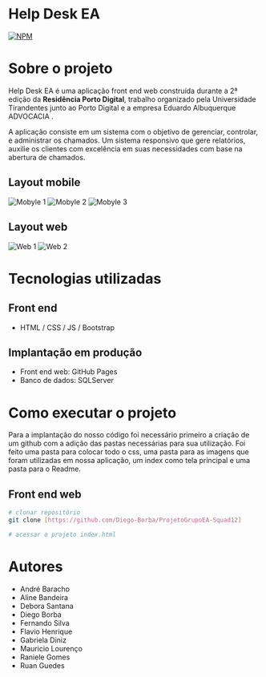 # Help Desk EA
[![NPM](https://img.shields.io/npm/l/react)](https://github.com/Diego-Borba/ProjetoGrupoEA-Squad12/blob/843f1a4e1e8482a8f1124188b7a41842013d912d/License) 

# Sobre o projeto



Help Desk EA é uma aplicação front end web construída durante a 2ª edição da **Residência Porto Digital**, trabalho organizado pela Universidade Tirandentes junto ao Porto Digital e a empresa Eduardo Albuquerque ADVOCACIA .

A aplicação consiste em um sistema com o objetivo de gerenciar, controlar, e administrar os chamados. Um sistema responsivo que gere relatórios, auxilie os clientes com excelência em suas necessidades com base na abertura de chamados.

## Layout mobile
![Mobyle 1](https://github.com/Diego-Borba/ProjetoGrupoEA-Squad12/blob/7cf825f1469ea7e3e50fc88102bd18b1f9b77919/README/Imagens%20Readme/tela_login_mobile.png)
![Mobyle 2](https://github.com/Diego-Borba/ProjetoGrupoEA-Squad12/blob/7cf825f1469ea7e3e50fc88102bd18b1f9b77919/README/Imagens%20Readme/Cadastro_usuario_mobile.png)
![Mobyle 3](https://github.com/Diego-Borba/ProjetoGrupoEA-Squad12/blob/7cf825f1469ea7e3e50fc88102bd18b1f9b77919/README/Imagens%20Readme/Realizar_chamados_mobile.png)

## Layout web
![Web 1](https://github.com/Diego-Borba/ProjetoGrupoEA-Squad12/blob/784e0803468df5b796de67a80e11052fc8d13bdd/README/Imagens%20Readme/Chamados_supervisor.png) ![Web 2](https://github.com/Diego-Borba/ProjetoGrupoEA-Squad12/blob/784e0803468df5b796de67a80e11052fc8d13bdd/README/Imagens%20Readme/Meus%20Chamados.png)

# Tecnologias utilizadas
## Front end
- HTML / CSS / JS / Bootstrap

## Implantação em produção
- Front end web: GitHub Pages
- Banco de dados: SQLServer
# Como executar o projeto

Para a implantação do nosso código foi necessário primeiro a criação de um github com a adição das pastas necessárias para sua utilização. 
Foi feito uma pasta para colocar todo o css, uma pasta para as imagens que foram utilizadas em nossa aplicação, um index como tela principal e uma pasta para o Readme. 

## Front end web

```bash
# clonar repositório
git clone [https://github.com/Diego-Borba/ProjetoGrupoEA-Squad12]

# acessar o projeto index.html
```
# Autores
- André Baracho
- Aline Bandeira
- Debora Santana
- Diego Borba
- Fernando Silva
- Flavio Henrique
- Gabriela Diniz
- Mauricio Lourenço
- Raniele Gomes
- Ruan Guedes

